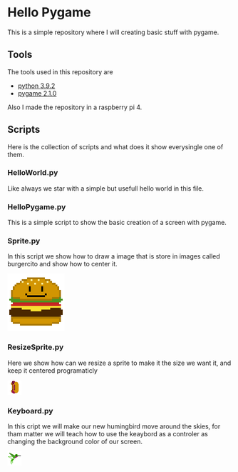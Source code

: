 # Hello Pygame

This is a simple repository where I will creating basic stuff with pygame.

## Tools

The tools used in this repository are

* [python 3.9.2](https://www.python.org/)
* [pygame 2.1.0](www.pygame.org)

Also I made the repository in a raspberry pi 4.

## Scripts

Here is the collection of scripts and what does it show everysingle one of them.

### HelloWorld.py

Like always we star with a simple but usefull hello world in this file.

### HelloPygame.py

This is a simple script to show the basic creation of a screen with pygame.

### Sprite.py

In this script we show how to draw a image that is store in images called burgercito and show how to center it.

![burgercito](./images/burgercito.png)

### ResizeSprite.py

Here we show how can we resize a sprite to make it the size we want it, and keep it centered programaticly

![jochito](./images/miniJochito.png)

### Keyboard.py

In this cript we will make our new humingbird move around the skies, for tham matter we will teach how to use the keaybord as a controler as changing the background color of our screen.

![humingbird](./images/humingbird.png)
